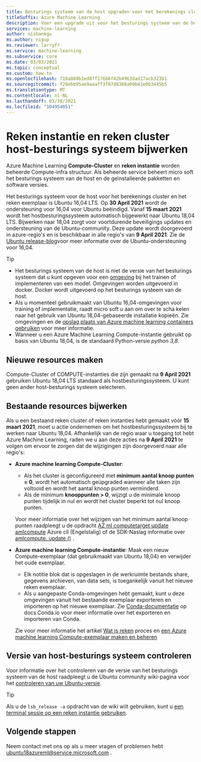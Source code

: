 ```yaml
---
title: Besturings systeem van de host upgraden voor het berekenings cluster en het exemplaar
titleSuffix: Azure Machine Learning
description: Voer een upgrade uit voor het besturings systeem van de host voor reken cluster en reken instantie van Ubuntu 16,04 LTS naar 18,04 LTS.
services: machine-learning
author: nishankgu
ms.author: nigup
ms.reviewer: larryfr
ms.service: machine-learning
ms.subservice: core
ms.date: 03/03/2021
ms.topic: conceptual
ms.custom: how-to
ms.openlocfilehash: 710a860b1ed87f176b6f42b4963dad17acb323b1
ms.sourcegitcommit: f28ebb95ae9aaaff3f87d8388a09b41e0b3445b5
ms.translationtype: MT
ms.contentlocale: nl-NL
ms.lasthandoff: 03/30/2021
ms.locfileid: "104954051"
---
```

# <a name="upgrade-compute-instance-and-compute-cluster-host-os"></a>Reken instantie en reken cluster host-besturings systeem bijwerken

Azure Machine Learning __Compute-Cluster__ en __reken instantie__ worden beheerde Compute-infra structuur. Als beheerde service beheert micro soft het besturings systeem van de host en de geïnstalleerde pakketten en software versies.

Het besturings systeem voor de host voor het berekenings cluster en het reken exemplaar is Ubuntu 16,04 LTS. Op **30 April 2021** wordt de ondersteuning voor 16,04 voor Ubuntu beëindigd. Vanaf __15 maart 2021__ wordt het hostbesturingssysteem automatisch bijgewerkt naar Ubuntu 18,04 LTS. Bijwerken naar 18,04 zorgt voor voortdurende beveiligings updates en ondersteuning van de Ubuntu-community. Deze update wordt doorgevoerd in azure-regio's en is beschikbaar in alle regio's van __9 April 2021__. Zie de [Ubuntu release-blog](https://wiki.ubuntu.com/Releases)voor meer informatie over de Ubuntu-ondersteuning voor 16,04.

> [!TIP]
> * Het besturings systeem van de host is niet de versie van het besturings systeem dat u kunt opgeven voor een [omgeving](how-to-use-environments.md) bij het trainen of implementeren van een model. Omgevingen worden uitgevoerd in docker. Docker wordt uitgevoerd op het besturings systeem van de host.
> * Als u momenteel gebruikmaakt van Ubuntu 16,04-omgevingen voor training of implementatie, raadt micro soft u aan om over te scha kelen naar het gebruik van Ubuntu 18,04-gebaseerde installatie kopieën. Zie omgevingen en de [opslag plaats van Azure machine learning containers](https://github.com/Azure/AzureML-Containers/tree/master/base) [gebruiken](how-to-use-environments.md) voor meer informatie.
> * Wanneer u een Azure Machine Learning Compute-instantie gebruikt op basis van Ubuntu 18,04, is de standaard Python-versie _python 3,8_.
## <a name="creating-new-resources"></a>Nieuwe resources maken

Compute-Cluster of COMPUTE-instanties die zijn gemaakt na __9 April 2021__ gebruiken Ubuntu 18,04 LTS standaard als hostbesturingssysteem. U kunt geen ander host-besturings systeem selecteren.

## <a name="upgrade-existing-resources"></a>Bestaande resources bijwerken

Als u een bestaand reken cluster of reken instanties hebt gemaakt vóór __15 maart 2021__, moet u actie ondernemen om het hostbesturingssysteem bij te werken naar Ubuntu 18,04. Afhankelijk van de regio waar u toegang tot hebt Azure Machine Learning, raden we u aan deze acties na __9 April 2021__ te volgen om ervoor te zorgen dat de wijzigingen zijn doorgevoerd naar alle regio's:

* __Azure machine learning Compute-Cluster__:

    * Als het cluster is geconfigureerd met __minimum aantal knoop punten = 0__, wordt het automatisch geüpgraded wanneer alle taken zijn voltooid en wordt het aantal knoop punten verminderd.
    * Als de minimum __knooppunten > 0__, wijzigt u de minimale knoop punten tijdelijk in nul en wordt het cluster beperkt tot nul knoop punten.

    Voor meer informatie over het wijzigen van het minimum aantal knoop punten raadpleegt u de opdracht [AZ ml computetarget update amlcompute](https://docs.microsoft.com/cli/azure/ext/azure-cli-ml/ml/computetarget/update#ext_azure_cli_ml_az_ml_computetarget_update_amlcompute) Azure cli (Engelstalig) of de SDK-Naslag informatie over [amlcompute. update ()](https://docs.microsoft.com/python/api/azureml-core/azureml.core.compute.amlcompute.amlcompute#update-min-nodes-none--max-nodes-none--idle-seconds-before-scaledown-none-) .

* __Azure machine learning Compute-instantie__: Maak een nieuw Compute-exemplaar (dat gebruikmaakt van Ubuntu 18,04) en verwijder het oude exemplaar.

    * Elk notitie blok dat is opgeslagen in de werkruimte bestands share, gegevens archieven, van data sets, is toegankelijk vanuit het nieuwe reken exemplaar.
    * Als u aangepaste Conda-omgevingen hebt gemaakt, kunt u deze omgevingen vanuit het bestaande exemplaar exporteren en importeren op het nieuwe exemplaar. Zie [Conda-documentatie](https://docs.conda.io/) op docs.Conda.io voor meer informatie over het exporteren en importeren van Conda.

    Zie voor meer informatie het artikel [Wat is reken](concept-compute-instance.md) proces en [een Azure machine learning Compute-exemplaar maken en beheren](how-to-create-manage-compute-instance.md)

## <a name="check-host-os-version"></a>Versie van host-besturings systeem controleren

Voor informatie over het controleren van de versie van het besturings systeem van de host raadpleegt u de Ubuntu community wiki-pagina voor het [controleren van uw Ubuntu-versie](https://help.ubuntu.com/community/CheckingYourUbuntuVersion).

> [!TIP]
> Als u de `lsb_release -a` opdracht van de wiki wilt gebruiken, kunt u [een terminal sessie op een reken instantie gebruiken](how-to-access-terminal.md).
## <a name="next-steps"></a>Volgende stappen

Neem contact met ons op als u meer vragen of problemen hebt [ubuntu18azureml@service.microsoft.com](mailto:ubuntu18azureml@service.microsoft.com) .
